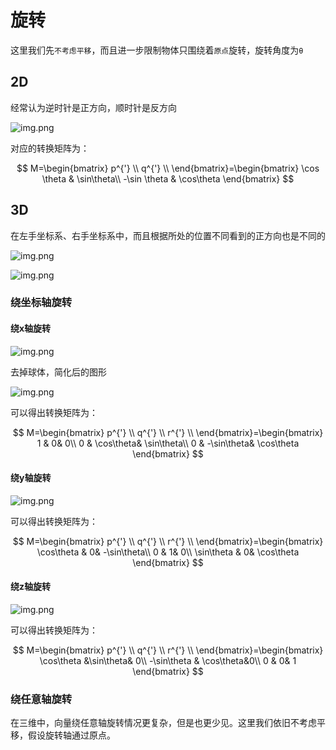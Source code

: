 # 旋转

这里我们先`不考虑平移`，而且进一步限制物体只围绕着`原点`旋转，旋转角度为`θ`

## 2D

经常认为逆时针是正方向，顺时针是反方向

![img.png](/imgs/computes-course/rotate-2d.png)

对应的转换矩阵为：

$$
M=\begin{bmatrix}
p^{'} \\
q^{'} \\
\end{bmatrix}=\begin{bmatrix}
\cos \theta   & \sin\theta\\
-\sin \theta   & \cos\theta
\end{bmatrix}
$$

## 3D

在左手坐标系、右手坐标系中，而且根据所处的位置不同看到的正方向也是不同的

![img.png](/imgs/computes-course/xyz-positive.png)

![img.png](/imgs/computes-course/xyz-positive-2.png)

### 绕坐标轴旋转

#### 绕x轴旋转

![img.png](/imgs/computes-course/rotate-3d.png)

去掉球体，简化后的图形

![img.png](/imgs/computes-course/rotate-3d-1.png)

可以得出转换矩阵为：

$$
M=\begin{bmatrix}
p^{'} \\
q^{'} \\
r^{'} \\
\end{bmatrix}=\begin{bmatrix}
1   & 0& 0\\
0   & \cos\theta& \sin\theta\\
0   & -\sin\theta& \cos\theta
\end{bmatrix}
$$

#### 绕y轴旋转

![img.png](/imgs/computes-course/rotate-3d-2.png)

可以得出转换矩阵为：

$$
M=\begin{bmatrix}
p^{'} \\
q^{'} \\
r^{'} \\
\end{bmatrix}=\begin{bmatrix}
\cos\theta   & 0& -\sin\theta\\
0   & 1& 0\\
\sin\theta  & 0& \cos\theta
\end{bmatrix}
$$

#### 绕z轴旋转

![img.png](/imgs/computes-course/rotate-3d-3.png)

可以得出转换矩阵为：

$$
M=\begin{bmatrix}
p^{'} \\
q^{'} \\
r^{'} \\
\end{bmatrix}=\begin{bmatrix}
\cos\theta   &\sin\theta& 0\\
-\sin\theta  & \cos\theta&0\\
0   & 0& 1
\end{bmatrix}
$$

### 绕任意轴旋转

在三维中，向量绕任意轴旋转情况更复杂，但是也更少见。这里我们依旧不考虑平移，假设旋转轴通过原点。
